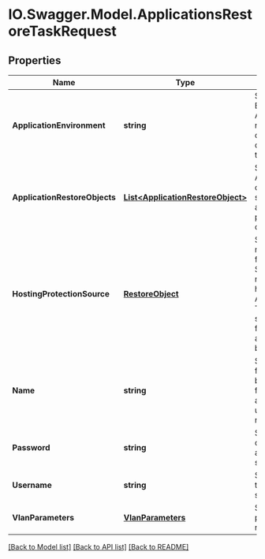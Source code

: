 # IO.Swagger.Model.ApplicationsRestoreTaskRequest
## Properties

Name | Type | Description | Notes
------------ | ------------- | ------------- | -------------
**ApplicationEnvironment** | **string** | Specifies the Environment of the Application to restore like &#39;kSQL&#39;, or &#39;kExchange&#39;. overrideDescription: true | 
**ApplicationRestoreObjects** | [**List&lt;ApplicationRestoreObject&gt;**](ApplicationRestoreObject.md) | Specifies the Application Server objects whose data should be restored and the restore parameters for each of them. | [optional] 
**HostingProtectionSource** | [**RestoreObject**](RestoreObject.md) | Specifies the restore information for the Protection Source object that registered and hosts the Application Servers. This provides the snapshot details from which the applications should be restored. | 
**Name** | **string** | Specifies a name for the new task to be created. This field has to be set, and it needs to be unique across all restore tasks. | 
**Password** | **string** | Specifies password of the username to access the target source. | [optional] 
**Username** | **string** | Specifies username to access the target source. | [optional] 
**VlanParameters** | [**VlanParameters**](VlanParameters.md) | Specifies VLAN parameters for the restore operation. | [optional] 

[[Back to Model list]](../README.md#documentation-for-models) [[Back to API list]](../README.md#documentation-for-api-endpoints) [[Back to README]](../README.md)

